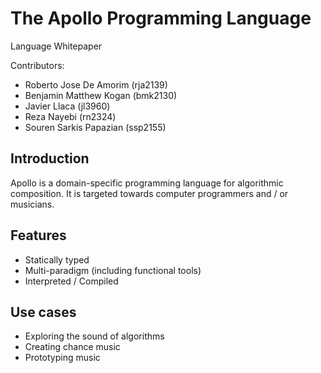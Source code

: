 # The Apollo Programming Language

Language Whitepaper

Contributors:

- Roberto Jose De Amorim (rja2139)
- Benjamin Matthew Kogan (bmk2130)
- Javier Llaca (jl3960)
- Reza Nayebi (rn2324)
- Souren Sarkis Papazian (ssp2155)

## Introduction

Apollo is a domain-specific programming language for algorithmic composition. It is targeted towards computer programmers and / or musicians.

## Features

- Statically typed
- Multi-paradigm (including functional tools)
- Interpreted / Compiled

## Use cases

- Exploring the sound of algorithms
- Creating chance music
- Prototyping music
